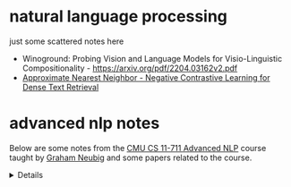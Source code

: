 # natural language processing

just some scattered notes here

- Winoground: Probing Vision and Language Models
  for Visio-Linguistic Compositionality - https://arxiv.org/pdf/2204.03162v2.pdf
- [Approximate Nearest Neighbor - Negative Contrastive Learning for Dense Text Retrieval](https://openreview.net/pdf?id=zeFrfgyZln)

# advanced nlp notes

Below are some notes from the [CMU CS 11-711 Advanced NLP](http://www.phontron.com/class/anlp2021/index.html) course taught by [Graham Neubig](http://www.phontron.com/) and some papers related to the course.

<details>

<details>
<summary>
    Data Statements for NLP (Bender and Friedman 2018) -
    <a href="https://aclanthology.org/Q18-1041/">
        link
    </a>
</summary>

- data statements help us address ethical issues of exclusion, over generalization, underexposure while encouraging generalizability and reproducibility - with the intent of creating more ethical science and engineering
- typical vector space representations of lexical semantics pick up biases which get reflected in models, which have real consequences (racism, sexism, etc)
- the paper proposes long form explanation of the dataset in question, in addition to short forms that can be cited by other papers/research
- the paper goes on to propose a schema for a data statement: language tag, prose description, information about variation such as disordered speech, and information about the speaker(s) - age, gender, race/ethnicity, native language, socioeconomic status; all of these things should also be taken about the annotator of the dataset
- information about the speech situation: time an place, modality, scripted vs. spontaneous, synchronicity, intended audience, and so on
- **takeaway**: context of speaker, annotator, and users of an NLP dataset matters, and we should do a better job as a research community to make sure that datasets have data statements to help convey this information for better and more ethical research.

</details>

<details>
<summary>
    The Hitchhiker’s Guide to Testing Statistical Significance in Natural Language Processing - Rotem Dror, Gili Baumer, Segev Shlomov, Roi Reichart (2018) -
    <a href="https://aclanthology.org/P18-1128/">
        link
    </a>
</summary>

- more data, more compute, deeper nets, and better algorithms lead to more emphasis on empirical results across datasets; but we still need to ensure we do statistical testing to ensure that our results are not coincidental
- paper presentation based around presenting two algorithms that beat one versus the other based on application to a particular dataset
- NLP uses special evaluation metrics often - such as BLEU in machine translation; however the paper shows that many metrics are used across ACL 17 papers - F-score, accuracy, precision/recall, BLEU, ROUGE, pearson/spearman correlations, perplexity, meteor, UAS+LAS
- if the test statistic, under the null hypothesis, comes from a known distribution, the test is parametric (in contrast with non-parametric tests) - in order to know, you can test using known tests like shapiro-wilk (to test if normal), kolmogorov-smirnov (to find the distance between an empirical and cumulative reference distribution), anderson-darling (to test if a sample is drawn from a given distribution)
- parametric tests have stronger power
- paired students t-test - measures population means of two sets of measurements, based that samples come from a normal distribution. it can be applied to measures like accuracy, UAS + LAS
- for other metrics like BLEU, F-score - commonly they're treated as non-parametric

non parametric

- non-parametric tests are either sampling-based or sampling-free
- sign test - tests whether matched pair samples are drawn from distributions with equal medians - assuming that data is i.i.d.
- two tailed sign test, McNemar's test - paired nominal observations (binary labels) applied to a 2x2 contingency table. the null hypothesis is that the marginal probability for each outcome (e.g. true/false) is the same for both algorithms - with a reasonable N, equals Chi-Squared with 1 DOF. Cochran's Q test generalizes te McNemar's test to multi-class classification
- wilcoxon signed rank test - used when comparing two matched samples - null hypothesis is that the differences follow a symmetric distribution around zero. absolute values of differences are ranked. then each rank gets a sign according to the sign of the difference; then sum the signed ranks

parametric

- two main methods are permutation/randomization and the paired bootstrap
- pitman's permutation test - estimates test statistic distribution under the null by calculating the values of the statistics under all possible labellings (permutations) of the test set. the (two sided) p-value of the of the test is calculated as the proportion of these permutations where the absolute difference was greater than or equal to the absolute value of the difference in the output of the algorithm.
- paired bootstrap test - approximate randomization of the permutation test - but sampling is done with replacements - the p value is calculated similarly as the permutation test - used in machine translation, text summarization, semantic parsing - less effective for smaller test sets.

test selection

- if the data comes from a known distribution - use a parametric test
  - higher statistical power
- otherwise, if the data size is small, use a bootstrap or randomization test
- otherwise, use a sampling-free non-parametric test

conclusion

- lots of papers in ACL / TACL don't use the correct tests, or don't include statistical testing at all, which is unfortunate and we should change that
- open question: language data is rarely truly independent
- open question: bonferroni correction when reporting k-fold validation / cross validation results is one way to test for significance - i.e. calculate p value for each fold separately, then perform replicability analysis for the dependent datasets

</details>

<details>
<summary>
    RACE: Large-scale ReAding Comprehension Dataset From Examinations (Lai et al. 2017)
    <a href="https://aclanthology.org/D17-1082.pdf">
        link
    </a>
</summary>

- new test dataset with objective metric for reading comprehension
- there is still a substantial gap between automated and human reasoning using RACE
- **takeaway**: use RACE as one of your metrics if you're doing something related to question answering, reading comprehension, or more generalized type of AI task where information synthesis is one of the goals
</details>

<details>
<summary>
    A machine learning approach to predicting psychosis using semantic density and latent content analysis (Rezaii, Walker & Wolff 2019)
    <a href="https://www.nature.com/articles/s41537-019-0077-9">
        link
    </a>
</summary>

introduction

- try to detect schizophrenia via language use via the creation a _digital phenotype_
- the goal of the paper on some level is to look into how one can create the _digital phenotype_ that helps earlier detection of different types of psychosis, but namely schizophrenia
- "poverty of content" == "low semantic density"
- the paper also uses the terms negative versus positive symptoms. negative symptoms are more generally something missing or lacking: catatonic behavior for example, losing interest or motivation, lack of concentration. in contrast, positive symptoms include hallucinations, hearing voices, delusions. negative symptoms can happen years before an acute schizophrenic episode - this is called the "prodromal" period
- the paper asserts and cites that "low semantic density" is a central feature of this type of psychosis, and may play a useful role in prediction of psychosis.
- auditory hallucinations, a positive symptom, normally occur later in the progression of the psychosis

results

> Our findings indicate that during the prodromal phase of psychosis, the emergence of psychosis was predicted by speech with low levels of semantic density and an increased tendency to talk about voices and sounds. When combined, these two indicators of psychosis enabled the prediction of future psychosis with a high level of accuracy.

- sample size: 40 participants
- time frame: 2 years until conversion
- training data: speech samples from 23 who do not "convert", 7 who do not
- holdout/validation data: 5 who convert, 5 who do not
- data are transcriptions of the Structured Interview for Prodromal Symptoms (SIPS)
- methods: **vector unpacking** and **latent content analysis**

methods: vector unpacking

step 1.) create word vectors

- skip-gram word2vec from gensim
- context window: 5
- hidden units: 200
- training data: 25 years of NYT text: 42.8M sentences
- preprocessing: lemmatization

step 2.) create sentence vectors

- preprocess: content words only, POS tag, lemmatize
- sum up individual word vectors by looking them up in the word vectors from step 1
- take l2 norm of the sentence

step 3.) measuring semantic density

- assign weights to individual words
- linearly combine them to approximate the sentence vector
- cost function: euclidean distance
- objective: minimize sum of squared errors
- model: neural network
- architecture: single layer - each dimension of each word vector is connected to the identical dimension of the target sentence - but words are not connected at all to each other.
- pruning: weight == 0 if weight < (iteration / tau \* max_iters)
  (where tau=100, max_iters=500)
- produces roughly 30-50 non zero weights across the lexicon
- lastly, iterativel bisect the top N ranked weights; compare F-ratio of the two groups (the authors dont say how long/far this goes) and select the group with the higher F-ratio
- in the end these are called **meaning vectors**
- in summary: by having access to all the words in the lexicon to reconstruct the original sentence, and having access to (generally) more non-zero weights in practice than there are words in the sentence, we effecctively "unpack the sentence vector" into a larger number of words that represent the sentence, but then use F tests to go backwards back to (some) smaller group of high density (highly weighted) words

information value

- average vector length (norm) of a word as a measure of semantic density
- vector length is suggested a potential proxy to true semantic density

semantic density

- density = len(meaning vectors) / len(tokens in sentence)
- mean density = sum(sentence vectors) / len(sentence vectors)
- alternatives: Information value (vector length) and Idea density (measurement of content word usage) did not have effects and did not correlate with mechanical turk responses they got; but semantic density did (weakly, but significantly) - iter-rater human reliability may also be low though

latent content analysis

- represent particiapnts sentences as vectors again, normalized
- semantic probes: top 13.5K most commonly written english words (from NYT)
- find closest probe word via cosine similarity between each sentence
- averaged probe words for convertered/non-convertered
- determine each probe words "base rate" cosine - find the degree to which that word is considered "similar" to some other set of sentences that we consider is "normal" in contrast with the text from the converters and non-converters
- dataset: 30k users on reddit, 30-100 posts in close proximity in the same subreddit - 400M words
- preprocessing: sentence segementation, POS tagging, sum word vectors (using the same word vectors trained from NYT)
- tf-idf weight the probe words for each group, keep the top 50
- reduce dimensionality of top 50 probe words from 200 -> 2 with t-SNE
- kmeans++, determine k=14 by maximizing silhouette coefficient
- used this approach to find a cluster around auditory hallucinations, voices, sounds and other auditory perceptions
- the VOICES cluster's items were then summed, normalized, and turned into a predictor variable by measuring the largest cosine between the participants sentences and the CONVERSION target

model: logistic regression with semantic density feature

- feature analysis test: Wald's Chi-Squared test
- Semantic Density was a strong predictor of conversion
- Poverty of Content (or semantic density) had more predictive power than Poverty of Speech (# of content words used)
- Word order randomization destroyed effect (while preserving sentence length and POS)

model: logistic regression with VOICES cluster similarity feature

- feature analysis test: Wald's Chi-Squared test
- Voices was a strong predictor of conversion
- some work on ensuring the structure of the interview didn't cause the closeness to the VOICES cluster (since interlocutor speech was separated in the data processing)

model: logistic regression with both

- (Precision = 1; F1 score = 0.89, Sensitivity/Recall = 0.80, Specificity = 1)
- VOICES aligns with positive symptoms
- low semantic density with negative symptoms
- the two features are not correlated

technologies:

- gensim - word2vec implementation
- tensorflow - word2vec implementation
- stanford corenlp server
- stanford PCFG for pos tagging
- stanford parser for sentence tokenziation
- NLTK WordNetLemmatizier

summary:

> In future studies, larger cohorts of patients, more variety in the neuropsychiatric disorders under investigation, and the inclusion of healthy controls could help clarify the generalizability and reliability of the results. Further research could also investigate the ways in which machine learning can extract and magnify the signs of mental illness. Such efforts could lead to not only an earlier detection of mental illness, but also a deeper understanding of the mechanism by which these disorders are caused.

questions

- usage of F ratio in meaning vector selection?
- semantic density as a property of a set of words: what in their model would have made it so sensitive to word ordering - since it is kind of bag of words?
- other metrics for semantic density or lexical richness sometimes are affected by the length of the text. they did not find a significant correlation between semantic density and sentence length?

</details>

</details>
